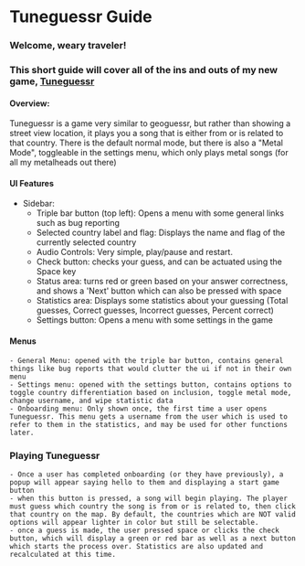 # Tuneguessr Guide
### Welcome, weary traveler! <br>
### This short guide will cover all of the ins and outs of my new game, <a target="_blank" href="https://bean-frog.github.io/tuneguessr" class="underline">Tuneguessr</a>

#### Overview:
Tuneguessr is a game very similar to geoguessr, but rather than showing a street view location, it plays you a song that is either from or is related to that country. There is the default normal mode, but there is also a "Metal Mode", toggleable in the settings menu, which only plays metal songs (for all my metalheads out there)

#### UI Features
- Sidebar:
    - Triple bar button (top left): Opens a menu with some general links such as bug reporting
    - Selected country label and flag: Displays the name and flag of the currently selected country
    - Audio Controls: Very simple, play/pause and restart. 
    - Check button: checks your guess, and can be actuated using the Space key
    - Status area: turns red or green based on your answer correctness, and shows a 'Next' button which can also be pressed with space
    - Statistics area: Displays some statistics about your guessing (Total guesses, Correct guesses, Incorrect guesses, Percent correct)
    - Settings button: Opens a menu with some settings in the game

#### Menus
    - General Menu: opened with the triple bar button, contains general things like bug reports that would clutter the ui if not in their own menu
    - Settings menu: opened with the settings button, contains options to toggle country differentiation based on inclusion, toggle metal mode, change username, and wipe statistic data
    - Onboarding menu: Only shown once, the first time a user opens Tuneguessr. This menu gets a username from the user which is used to refer to them in the statistics, and may be used for other functions later.

### Playing Tuneguessr
    - Once a user has completed onboarding (or they have previously), a popup will appear saying hello to them and displaying a start game button
    - when this button is pressed, a song will begin playing. The player must guess which country the song is from or is related to, then click that country on the map. By default, the countries which are NOT valid options will appear lighter in color but still be selectable.
    - once a guess is made, the user pressed space or clicks the check button, which will display a green or red bar as well as a next button which starts the process over. Statistics are also updated and recalculated at this time.

